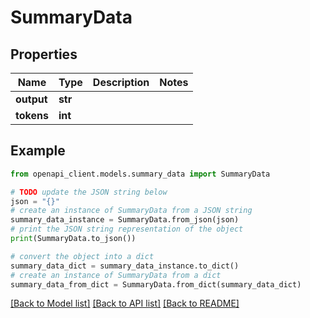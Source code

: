 # SummaryData


## Properties

Name | Type | Description | Notes
------------ | ------------- | ------------- | -------------
**output** | **str** |  | 
**tokens** | **int** |  | 

## Example

```python
from openapi_client.models.summary_data import SummaryData

# TODO update the JSON string below
json = "{}"
# create an instance of SummaryData from a JSON string
summary_data_instance = SummaryData.from_json(json)
# print the JSON string representation of the object
print(SummaryData.to_json())

# convert the object into a dict
summary_data_dict = summary_data_instance.to_dict()
# create an instance of SummaryData from a dict
summary_data_from_dict = SummaryData.from_dict(summary_data_dict)
```
[[Back to Model list]](../README.md#documentation-for-models) [[Back to API list]](../README.md#documentation-for-api-endpoints) [[Back to README]](../README.md)


